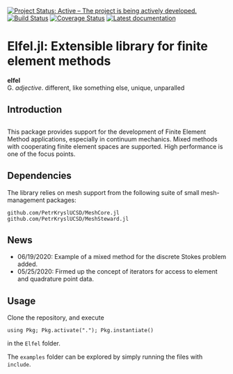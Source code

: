 [![Project Status: Active – The project is being actively developed.](http://www.repostatus.org/badges/latest/active.svg)](http://www.repostatus.org/#active)
[![Build Status](https://img.shields.io/travis/PetrKryslUCSD/Elfel.jl/master.svg?label=Linux+MacOSX+Windows)](https://travis-ci.org/PetrKryslUCSD/Elfel.jl)
[![Coverage Status](https://coveralls.io/repos/github/PetrKryslUCSD/Elfel.jl/badge.svg?branch=master)](https://coveralls.io/github/PetrKryslUCSD/Elfel.jl?branch=master)
[![Latest documentation](https://img.shields.io/badge/docs-latest-blue.svg)](https://petrkryslucsd.github.io/Elfel.jl/dev)

# Elfel.jl: Extensible library for finite element methods

**elfel**<br>
G. *adjective*. different, like something else, unique, unparalled

## Introduction
## 
This package provides support for the development of Finite Element Method applications, especially in continuum mechanics. Mixed methods with cooperating finite element spaces are supported. High performance is one of the focus points.

## Dependencies

The library relies on mesh support from the following suite of small mesh-management packages:
```
github.com/PetrKryslUCSD/MeshCore.jl
github.com/PetrKryslUCSD/MeshSteward.jl     
```

## News

- 06/19/2020: Example of a mixed method for the discrete Stokes problem added.
- 05/25/2020: Firmed up the concept of iterators for access to element and quadrature point data.


## Usage

Clone the repository, and execute
```
using Pkg; Pkg.activate("."); Pkg.instantiate()
```
in the `Elfel` folder.

The `examples` folder can be explored by simply running the files with `include`.